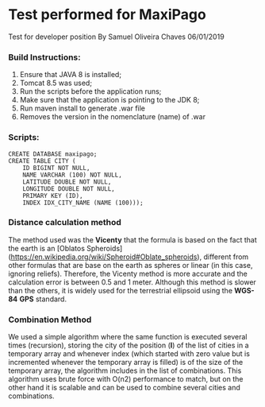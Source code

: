 # Test performed for MaxiPago
Test for developer position
By Samuel Oliveira Chaves
06/01/2019

### Build Instructions:
1. Ensure that JAVA 8 is installed;
2. Tomcat 8.5 was used;
3. Run the scripts before the application runs;
4. Make sure that the application is pointing to the JDK 8;
5. Run maven install to generate .war file
6. Removes the version in the nomenclature (name) of .war

### Scripts:
```
CREATE DATABASE maxipago;
CREATE TABLE CITY (
	ID BIGINT NOT NULL,
	NAME VARCHAR (100) NOT NULL,
	LATITUDE DOUBLE NOT NULL,
	LONGITUDE DOUBLE NOT NULL,
	PRIMARY KEY (ID),
	INDEX IDX_CITY_NAME (NAME (100)));
```

### Distance calculation method
The method used was the **Vicenty** that the formula is based on the fact that the earth is an [Oblatos Spheroids] (https://en.wikipedia.org/wiki/Spheroid#Oblate_spheroids), different from other formulas that are base on the earth as spheres or linear (in this case, ignoring reliefs). Therefore, the Vicenty method is more accurate and the calculation error is between 0.5 and 1 meter. Although this method is slower than the others, it is widely used for the terrestrial ellipsoid using the **WGS-84** **GPS** standard.

### Combination Method
We used a simple algorithm where the same function is executed several times (recursion), storing the city of the position (**I**) of the list of cities in a temporary array and whenever index (which started with zero value but is incremented whenever the temporary array is filled) is of the size of the temporary array, the algorithm includes in the list of combinations. This algorithm uses brute force with O(n2) performance to match, but on the other hand it is scalable and can be used to combine several cities and combinations.
